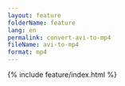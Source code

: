 ```yaml
---
layout: feature
folderName: feature
lang: en
permalink: convert-avi-to-mp4
fileName: avi-to-mp4
format: mp4
---
```


 {% include feature/index.html %}